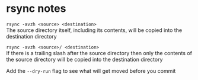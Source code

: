 # rsync notes

`rsync -avzh <source> <destination>`  
The source directory itself, including its contents, will be copied into the destination directory

`rsync -avzh <source>/ <destination>`  
If there is a trailing slash after the source directory then only the contents of the source directory will be copied into the destination directory  

Add the `--dry-run` flag to see what will get moved before you commit
